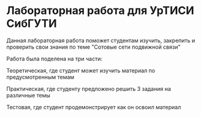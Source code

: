 # Лабораторная работа для УрТИСИ СибГУТИ

Данная лабораторная работа поможет студентам изучить, закрепить и проверить свои знания по теме "Сотовые сети подвижной связи"

Работа была поделена на три части:

Теоретическая, где студент может изучить материал по предусмотренным темам

Практическая, где студенту предложено решить 3 задания на различные темы

Тестовая, где студент продемонстрирует как он освоил материал
